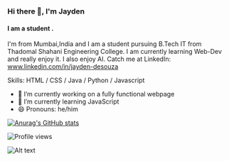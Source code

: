 ### Hi there 👋, I'm Jayden
#### I am a student .
I'm from Mumbai,India and I am a student pursuing B.Tech IT from Thadomal Shahani Engineering College. I am currently learning Web-Dev and really enjoy it. I also enjoy AI. Catch me at LinkedIn: www.linkedin.com/in/jayden-desouza



Skills: HTML / CSS / Java / Python / Javascript

- 🔭 I’m currently working on a fully functional webpage 
- 🌱 I’m currently learning JavaScript 
- 😄 Pronouns: he/him 

[![Anurag's GitHub stats](https://github-readme-stats.vercel.app/api?username=JAE-exe)](https://github.com/anuraghazra/github-readme-stats)

![Profile views](https://gpvc.arturio.dev/JAE-exe)

![Alt text](https://spotify-recently-played-readme.vercel.app/api?user=xinfoptsszxnzsklb3u339akb)
